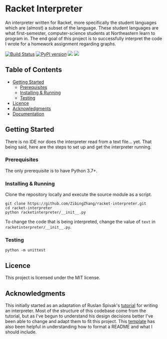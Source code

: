 # Racket Interpreter

An interpreter written for Racket, more specifically the student languages which are (almost) a subset of the language.
These student languages are what first-semester, computer-science students at Northeastern learn to program in.
The end goal of this project is to successfully interpret the code I wrote for a homework assignment regarding graphs.

[![Build Status](https://travis-ci.org/ZibingZhang/racket-interpreter.svg?branch=master)](https://travis-ci.org/ZibingZhang/racket-interpreter)
[![PyPI version](https://badge.fury.io/py/racketinterpreter.svg)](https://badge.fury.io/py/racketinterpreter)
<img src="https://img.shields.io/badge/license-MIT-brightgreen"></img>
<img src="https://img.shields.io/badge/python-3.7%2B-blue"></img>

## Table of Contents

  * [Getting Started](#getting-started)
    * [Prerequisites](#prerequisites)
    * [Installing & Running](#installing--running)
    * [Testing](#testing)
  * [Licence](#licence)
  * [Acknowledgments](#acknowledgments)
  * [Documentation](#documentation)

## Getting Started

There is no IDE nor does the interpreter read from a text file... yet.
That being said, here are the steps to set up and get the interpreter running.

### Prerequisites

The only prerequisite is to have Python 3.7+.

### Installing & Running

Clone the repository locally and execute the source module as a script.
```
git clone https://github.com/ZibingZhang/racket-interpreter.git
cd racket-interpreter
python racketinterpreter/__init__.py
```

To change the code that is being interpreted, change the value of `text` in `racketinterpreter/__init__.py`.

### Testing

```
python -m unittest
```

## Licence

This project is licensed under the MIT license.

## Acknowledgments

This initially started as an adaptation of Ruslan Spivak's [tutorial](https://ruslanspivak.com/lsbasi-part1/) for writing an interpreter.
Most of the structure of this codebase come from the tutorial, but as I've begun to understand his design decisions better I've been able to change and adapt them to fit this project.
This [template](https://gist.github.com/PurpleBooth/109311bb0361f32d87a2) has also been helpful in understanding how to format a README and what I should include.
